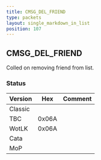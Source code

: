 ```yaml
---
title: CMSG_DEL_FRIEND
type: packets
layout: single_markdown_in_list
position: 107
---
```


## CMSG_DEL_FRIEND

Colled on removing friend from list.

### Status

Version | Hex | Comment
---------- | ---------- | ---------- 
Classic |  |  
TBC | 0x06A |  
WotLK | 0x06A |  
Cata |  |  
MoP |  |  
